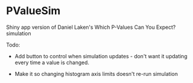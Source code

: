 # PValueSim
Shiny app version of Daniel Laken's Which P-Values Can You Expect? simulation

Todo:

* Add button to control when simulation updates - don't want it updating every time a value is changed.

* Make it so changing histogram axis limits doesn't re-run simulation
